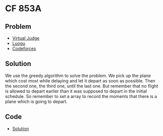 # CF 853A

## Problem

- [Virtual Judge](https://vjudge.net/problem/CodeForces-853A)
- [Luogu](https://www.luogu.com.cn/problem/CF853A)
- [Codeforces](https://codeforces.com/problemset/problem/853/A)

## Solution

We use the greedy algorithm to solve the problem. We pick up the plane which cost most while delaying and let it depart as soon as possible. Then the second one, the third one, until the last one. But remember that no flight is allowed to depart earlier than it was supposed to depart in the initial schedule. So remember to set a <data value="v{timeline}"></data> array to record the moments that there is a plane which is going to depart.

## Code

- [Solution](CF.853A.0.cpp)

